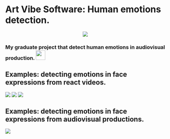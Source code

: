 # Art Vibe Software: Human emotions detection.

<p align="center">
  <img src="https://github.com/kaique-ryan-santos-chagas/face-emotions-detection/assets/59677362/00726aba-da72-419f-904a-c566736b7117" />
</p>
 
### My graduate project that detect human emotions in audiovisual production. <img src="https://github.com/kaique-ryan-santos-chagas/face-emotions-detection/assets/59677362/b49efba4-ef09-496a-bd31-a1b0021ad23f" width="30" />

## Examples: detecting emotions in face expressions from react videos.

<img src="https://github.com/kaique-ryan-santos-chagas/face-emotions-detection/assets/59677362/7776bc6a-c22e-441d-b542-84b4b0a59732" />
<img src="https://github.com/kaique-ryan-santos-chagas/face-emotions-detection/assets/59677362/3437cff7-99d0-4529-87b0-62b31761c7f1" />
<img src="https://github.com/kaique-ryan-santos-chagas/face-emotions-detection/assets/59677362/a55a776b-e7a8-4c52-8ab4-5978cbad2a60" />

## Examples: detecting emotions in face expressions from audiovisual productions.

<img src="https://github.com/kaique-ryan-santos-chagas/face-emotions-detection/assets/59677362/9e53cea5-6087-44cb-8824-ab91839bff8f" />
